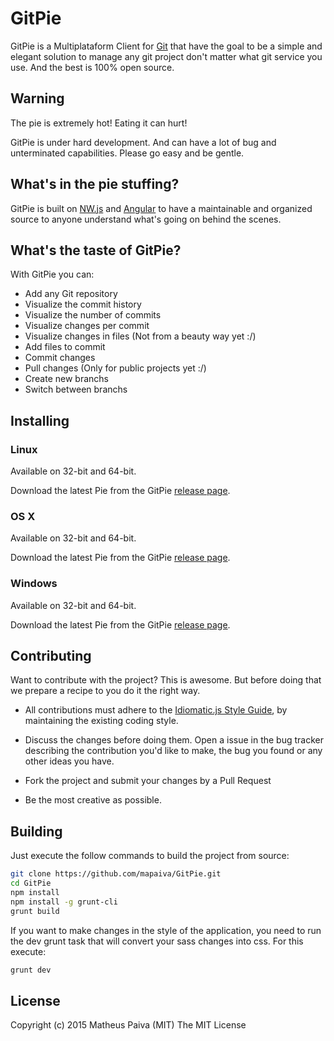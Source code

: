 # GitPie
GitPie is a Multiplataform Client for [Git](https://git-scm.com/) that have the goal to be a simple and elegant solution to manage any git project don't matter what git service you use. And the best is 100% open source.

## Warning
The pie is extremely hot! Eating it can hurt!

GitPie is under hard development. And can have a lot of bug and unterminated capabilities. Please go easy and be gentle.

## What's in the pie stuffing?

GitPie is built on [NW.js](https://github.com/nwjs/nw.js) and [Angular](https://github.com/angular/angular) to have a maintainable and organized source to anyone understand what's going on behind the scenes.

## What's the taste of GitPie?

With GitPie you can:

- Add any Git repository
- Visualize the commit history
- Visualize the number of commits
- Visualize changes per commit
- Visualize changes in files (Not from a beauty way yet :/)
- Add files to commit
- Commit changes
- Pull changes (Only for public projects yet :/)
- Create new branchs
- Switch between branchs

## Installing

### Linux

Available on 32-bit and 64-bit.

Download the latest Pie from the GitPie [release page](https://github.com/mapaiva/GitPie/releases).

### OS X

Available on 32-bit and 64-bit.

Download the latest Pie from the GitPie [release page](https://github.com/mapaiva/GitPie/releases).

### Windows

Available on 32-bit and 64-bit.

Download the latest Pie from the GitPie [release page](https://github.com/mapaiva/GitPie/releases).

## Contributing
Want to contribute with the project? This is awesome. But before doing that we prepare a recipe to you do it the right way.

- All contributions must adhere to the [Idiomatic.js Style Guide](https://github.com/rwaldron/idiomatic.js), by maintaining the existing coding style.

- Discuss the changes before doing them. Open a issue in the bug tracker describing the contribution you'd like to make, the bug you found or any other ideas you have.

- Fork the project and submit your changes by a Pull Request

- Be the most creative as possible.

## Building

Just execute the follow commands to build the project from source:

```bash
git clone https://github.com/mapaiva/GitPie.git
cd GitPie
npm install
npm install -g grunt-cli
grunt build
```

If you want to make changes in the style of the application, you need to run the dev grunt task that will convert your sass changes into css. For this execute:

```bash
grunt dev
```

## License
Copyright (c) 2015 Matheus Paiva (MIT) The MIT License

